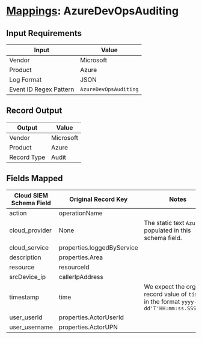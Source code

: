 # [Mappings](README.md): AzureDevOpsAuditing

## Input Requirements

|Input|Value|
|-----|-----|
|Vendor|Microsoft|
|Product|Azure|
|Log Format|JSON|
|Event ID Regex Pattern|`AzureDevOpsAuditing`|

## Record Output

|Output|Value|
|------|-----|
|Vendor|Microsoft|
|Product|Azure|
|Record Type|Audit|

## Fields Mapped

|Cloud SIEM Schema Field|Original Record Key|Notes|
|-----------------------|-------------------|-----|
|action|operationName||
|cloud_provider|None|The static text `Azure` is populated in this schema field.|
|cloud_service|properties.loggedByService||
|description|properties.Area||
|resource|resourceId||
|srcDevice_ip|callerIpAddress||
|timestamp|time|We expect the orginal record value of `time` is in the format `yyyy-MM-dd'T'HH:mm:ss.SSSSSSSZ`|
|user_userId|properties.ActorUserId||
|user_username|properties.ActorUPN||

